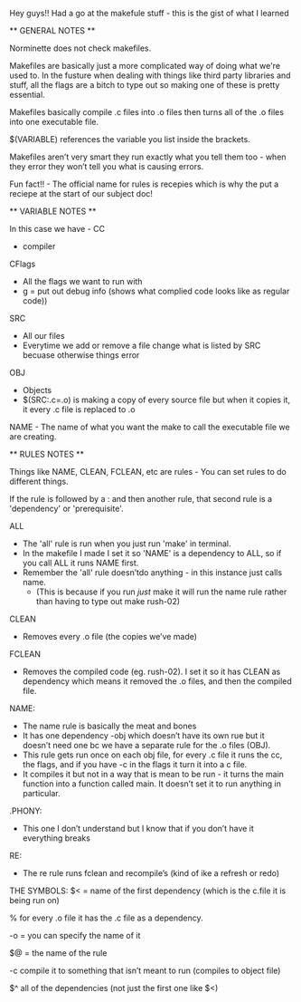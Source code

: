 
Hey guys!! Had a go at the makefule stuff - this is the gist of what I learned


** GENERAL NOTES **

Norminette does not check makefiles.

Makefiles are basically just a more complicated way of doing what we're used to.
In the fusture when dealing with things like third party libraries and stuff, all the 
flags are a bitch to type out so making one of these is pretty essential.

Makefiles basically compile .c files into .o files then turns all of the .o files into one executable file.

$(VARIABLE) references the variable you list inside the brackets. 

Makefiles aren’t very smart they run exactly what you tell them too - when they error they won’t tell you what is causing errors.

Fun fact!! - The official name for rules is recepies which is why the put a reciepe at the start of our subject doc!


** VARIABLE NOTES **

In this case we have -
CC
  - compiler

CFlags
  - All the flags we want to run with
  - g = put out debug info (shows what complied code looks like as regular code))

 SRC
   - All our files
   - Everytime we add or remove a file change what is listed by SRC becuase otherwise things error

OBJ
  - Objects
  - $(SRC:.c=.o) is making a copy of every source file but when it copies it, it every .c file is replaced to .o 

NAME 
	- The name of what you want the make to call the executable file we are creating.



** RULES NOTES **

Things like NAME, CLEAN, FCLEAN, etc are rules - You can set rules to do different things.

If the rule is followed by a : and then another rule, that second rule is a 'dependency' or 'prerequisite'. 

ALL
- The 'all' rule is run when you just run 'make' in terminal.
- In the makefile I made I set it so 'NAME' is a dependency to ALL, so if you call ALL it runs NAME first.
- Remember the 'all' rule doesn’tdo anything - in this instance just calls name.
    - (This is because if you run *just* make it will run the name rule rather than having to type out make rush-02)

CLEAN
- Removes every .o file (the copies we’ve made)

FCLEAN
- Removes the compiled code (eg. rush-02). I set it so it has CLEAN as dependency which means it removed the .o files, and then the compiled file.

NAME: 
- The name rule is basically the meat and bones
- It has one dependency -obj which doesn’t have its own rue but it doesn’t need one bc we have a separate rule for the .o files (OBJ).
- This rule gets run once on each obj file, for every .c file it runs the cc, the flags, and if you have -c in the flags it turn it into a c file.
- It compiles it but not in a way that is mean to be run - it turns the main function into a function called main. It doesn’t set it to run anything in particular.

.PHONY:
- This one I don’t understand but I know that if you don’t have it everything breaks

RE:
- The re rule runs fclean and recompile’s (kind of ike a refresh or redo)

THE SYMBOLS:
  $< = name of the first dependency (which is the c.file it is being run on)

  % for every .o file it has the .c file as a dependency.

  -o = you can specify the name of it

  $@ = the name of the rule

  -c compile it to something that isn’t meant to run  (compiles to object file)

  $^ all of the dependencies (not just the first one like $<)
